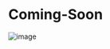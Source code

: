 # Coming-Soon
![image](https://user-images.githubusercontent.com/62868878/144744923-04965c1c-2239-48f5-8232-12df585a27f2.png)
